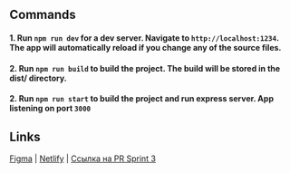 ## Commands
#### 1. Run `npm run dev`  for a dev server. Navigate to `http://localhost:1234`. The app will automatically reload if you change any of the source files.
#### 2. Run `npm run build` to build the project. The build will be stored in the dist/ directory.
#### 2. Run `npm run start` to build the project and run express server. App listening on port `3000` 

## Links
[Figma](https://www.figma.com/file/WtjYenenghq0wFO5EUqdXQ/Chateo-UI-Kit-Messenger-App-Community?node-id=0%3A1) | [Netlify](https://awesome-bell-06d0fd.netlify.app/)  | 
[Ссылка на PR Sprint 3](https://github.com/ArthurDzhimiev/middle.messenger.praktikum.yandex/pull/15)
